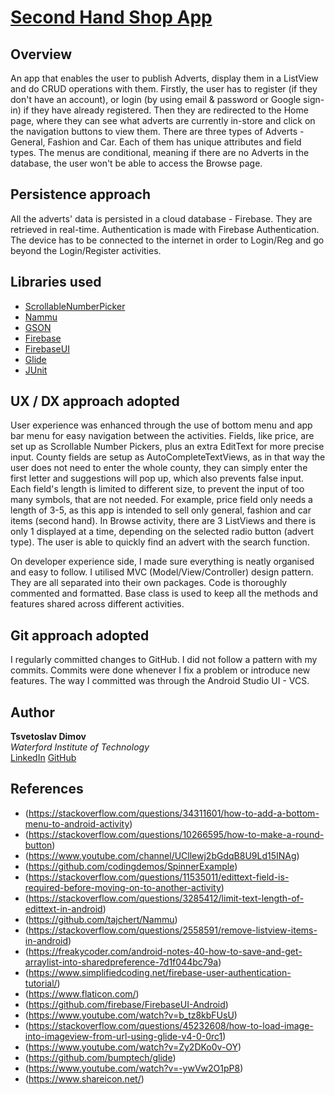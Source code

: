 # [Second Hand Shop App](https://github.com/cecobask/SecondHandShopApp)

## Overview
An app that enables the user to publish Adverts, display them in a ListView and do CRUD operations with them. Firstly, the user has 
to register (if they don't have an account), or login (by using email &amp; password or Google sign-in) if they have already registered.
Then they are redirected to the Home page, where they can see what adverts are currently in-store and click on the navigation buttons to view them.
There are three types of Adverts - General, Fashion and Car. Each of them has unique attributes and field types. The menus are conditional, meaning
if there are no Adverts in the database, the user won't be able to access the Browse page.

## Persistence approach
All the adverts' data is persisted in a cloud database - Firebase. They are retrieved in real-time. Authentication is made with Firebase Authentication.
The device has to be connected to the internet in order to Login/Reg and go beyond the Login/Register activities.

## Libraries used
- [ScrollableNumberPicker](https://github.com/michaelmuenzer/ScrollableNumberPicker)
- [Nammu](https://github.com/tajchert/Nammu)
- [GSON](https://github.com/google/gson)
- [Firebase](https://firebase.google.com/)
- [FirebaseUI](https://github.com/firebase/FirebaseUI-Android)
- [Glide](https://github.com/bumptech/glide)
- [JUnit](https://junit.org/junit4/)

## UX / DX approach adopted
User experience was enhanced through the use of bottom menu and app bar menu for easy navigation between the activities. Fields, like 
price, are set up as Scrollable Number Pickers, plus an extra EditText for more precise input. County fields are setup as AutoCompleteTextViews, as
in that way the user does not need to enter the whole county, they can simply enter the first letter and suggestions will pop up, which also prevents
false input. Each field's length is limited to different size, to prevent the input of too many symbols, that are not needed. For example, price field
only needs a length of 3-5, as this app is intended to sell only general, fashion and car items (second hand).
In Browse activity, there are 3 ListViews and there is only 1 displayed at a time, depending on the selected radio button (advert type). The user is
able to quickly find an advert with the search function.

On developer experience side, I made sure everything is neatly organised and easy to follow. I utilised MVC (Model/View/Controller)
design pattern. They are all separated into their own packages. Code is thoroughly commented and formatted. Base class is used to keep
all the methods and features shared across different activities.

## Git approach adopted
I regularly committed changes to GitHub. I did not follow a pattern with my commits. Commits were done whenever I fix a problem or 
introduce new features. The way I committed was through the Android Studio UI - VCS.

## Author
**Tsvetoslav Dimov**  
*Waterford Institute of Technology*  
[LinkedIn](https://www.linkedin.com/in/cecobask/)
[GitHub](https://github.com/cecobask)

## References
- (https://stackoverflow.com/questions/34311601/how-to-add-a-bottom-menu-to-android-activity)
- (https://stackoverflow.com/questions/10266595/how-to-make-a-round-button)
- (https://www.youtube.com/channel/UCllewj2bGdqB8U9Ld15INAg)
- (https://github.com/codingdemos/SpinnerExample)
- (https://stackoverflow.com/questions/11535011/edittext-field-is-required-before-moving-on-to-another-activity)
- (https://stackoverflow.com/questions/3285412/limit-text-length-of-edittext-in-android)
- (https://github.com/tajchert/Nammu)
- (https://stackoverflow.com/questions/2558591/remove-listview-items-in-android)
- (https://freakycoder.com/android-notes-40-how-to-save-and-get-arraylist-into-sharedpreference-7d1f044bc79a)
- (https://www.simplifiedcoding.net/firebase-user-authentication-tutorial/)
- (https://www.flaticon.com/)
- (https://github.com/firebase/FirebaseUI-Android)
- (https://www.youtube.com/watch?v=b_tz8kbFUsU)
- (https://stackoverflow.com/questions/45232608/how-to-load-image-into-imageview-from-url-using-glide-v4-0-0rc1)
- (https://www.youtube.com/watch?v=Zy2DKo0v-OY)
- (https://github.com/bumptech/glide)
- (https://www.youtube.com/watch?v=-ywVw2O1pP8)
- (https://www.shareicon.net/)
